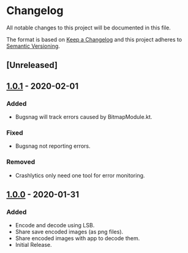 # Changelog

All notable changes to this project will be documented in this file.

The format is based on [Keep a Changelog](http://keepachangelog.com/en/1.0.0/)
and this project adheres to [Semantic Versioning](http://semver.org/spec/v2.0.0.html).

## [Unreleased]

## [1.0.1] - 2020-02-01
### Added
- Bugsnag will track errors caused by BitmapModule.kt.

### Fixed
- Bugsnag not reporting errors.

### Removed
- Crashlytics only need one tool for error monitoring.

## [1.0.0] - 2020-01-31
### Added
- Encode and decode using LSB.
- Share save encoded images (as png files).
- Share encoded images with app to decode them.
- Initial Release.

[1.0.1]: https://gitlab.com/hmajid2301/stegappasaurus/compare/release%2F1.0.1...release%2F1.0.0
[1.0.0]: https://gitlab.com/hmajid2301/stegappasaurus/-/tags/release%2F1.0.0
